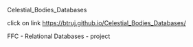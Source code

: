  Celestial_Bodies_Databases
 
 click on link 
 https://btruj.github.io/Celestial_Bodies_Databases/

FFC - Relational Databases - project
